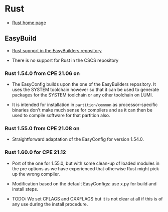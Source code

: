 # Rust

  * [Rust home page](https://www.rust-lang.org)


## EasyBuild

  * [Rust support in the EasyBuilders repository](https://github.com/easybuilders/easybuild-easyconfigs/tree/main/easybuild/easyconfigs/r/Rust)

  * There is no support for Rust in the CSCS repository


### Rust 1.54.0 from CPE 21.06 on

  * The EasyConfig builds upon the one of the EasyBuilders repository. It uses
    the SYSTEM toolchain however so that it can be used to generate packages
    for the SYSTEM toolchain or any other toolchain on LUMI.

  * It is intended for installation in ``partition/common`` as processor-specific
    binaries don't make much sense for compilers and as it can then be used to
    compile software for that partition also.

### Rust 1.55.0 from CPE 21.08 on

  * Straightforward adaptation of the EasyConfig for version 1.54.0.

### Rust 1.60.0 for CPE 21.12

  * Port of the one for 1.55.0, but with some clean-up of loaded modules in the pre
    options as we have experienced that otherwise Rust might pick up the wrong 
    compiler.
    
  * Modification based on the default EasyConfigs: use x.py for build and install 
    steps.
    
  * TODO: We set CFLAGS and CXXFLAGS but it is not clear at all if this is of any 
    use during the install procedure.
